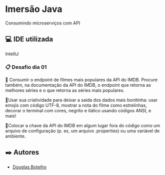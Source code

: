 # Imersão Java

Consumindo microserviços com API

## 💻 IDE utilizada
IntelliJ

### 📋 Desafio dia 01

🔩 Consumir o endpoint de filmes mais populares da API do IMDB. Procure também, na documentação da API do IMDB, o endpoint que retorna as melhores séries e o que retorna as séries mais populares. 

🔩Usar sua criatividade para deixar a saída dos dados mais bonitinha: usar emojis com código UTF-8, mostrar a nota do filme como estrelinhas, decorar o terminal com cores, negrito e itálico usando códigos ANSI, e mais! 

🔩Colocar a chave da API do IMDB em algum lugar fora do código como um arquivo de configuração (p. ex, um arquivo .properties) ou uma variável de ambiente. 


## ✒️ Autores


*  [Douglas Botelho](https://www.linkedin.com/in/dougllasbotelho/)
